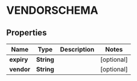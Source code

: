 

# VENDORSCHEMA


## Properties

| Name | Type | Description | Notes |
|------------ | ------------- | ------------- | -------------|
|**expiry** | **String** |  |  [optional] |
|**vendor** | **String** |  |  [optional] |



